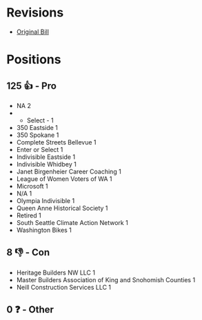 # Revisions
* [Original Bill](1/)

# Positions
## 125 👍 - Pro
* NA 2
* - Select - 1
* 350 Eastside 1
* 350 Spokane 1
* Complete Streets Bellevue 1
* Enter or Select 1
* Indivisible Eastside 1
* Indivisible Whidbey 1
* Janet Birgenheier Career Coaching 1
* League of Women Voters of WA 1
* Microsoft 1
* N/A 1
* Olympia Indivisible 1
* Queen Anne Historical Society 1
* Retired 1
* South Seattle Climate Action Network 1
* Washington Bikes 1

## 8 👎 - Con
* Heritage Builders NW LLC 1
* Master Builders Association of King and Snohomish Counties 1
* Neill Construction Services LLC 1

## 0 ❓ - Other

